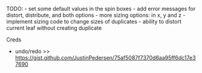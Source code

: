 TODO:
    - set some default values in the spin boxes
    - add error messages for distort, distribute, and both options
    - more sizing options: in x, y and z
    - implement sizing code to change sizes of duplicates
    - ability to distort current leaf without creating duplicate

Creds
- undo/redo >> https://gist.github.com/JustinPedersen/75af5087f7370d6aa95ff6dc17e37690